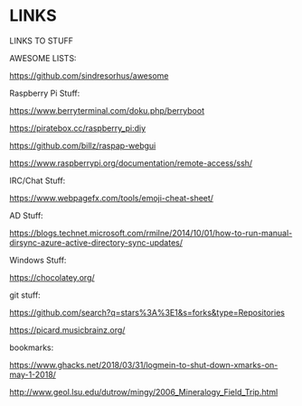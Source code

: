 # LINKS
LINKS TO STUFF


AWESOME LISTS:

https://github.com/sindresorhus/awesome





Raspberry Pi Stuff:

https://www.berryterminal.com/doku.php/berryboot

https://piratebox.cc/raspberry_pi:diy

https://github.com/billz/raspap-webgui

https://www.raspberrypi.org/documentation/remote-access/ssh/


IRC/Chat Stuff:

https://www.webpagefx.com/tools/emoji-cheat-sheet/

AD Stuff:

https://blogs.technet.microsoft.com/rmilne/2014/10/01/how-to-run-manual-dirsync-azure-active-directory-sync-updates/


Windows Stuff:

https://chocolatey.org/


git stuff:

https://github.com/search?q=stars%3A%3E1&s=forks&type=Repositories

https://picard.musicbrainz.org/

bookmarks:

https://www.ghacks.net/2018/03/31/logmein-to-shut-down-xmarks-on-may-1-2018/

http://www.geol.lsu.edu/dutrow/mingy/2006_Mineralogy_Field_Trip.html

